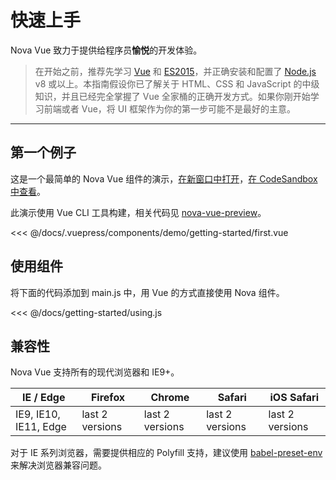 # 快速上手

Nova Vue 致力于提供给程序员**愉悦**的开发体验。

> 在开始之前，推荐先学习 [Vue](https://cn.vuejs.org/) 和 [ES2015](http://babeljs.io/docs/learn-es2015/)，并正确安装和配置了 [Node.js](https://nodejs.org/) v8 或以上。本指南假设你已了解关于 HTML、CSS 和 JavaScript 的中级知识，并且已经完全掌握了 Vue 全家桶的正确开发方式。如果你刚开始学习前端或者 Vue，将 UI 框架作为你的第一步可能不是最好的主意。

---

## 第一个例子

这是一个最简单的 Nova Vue 组件的演示，[在新窗口中打开](http://nova-vue-preview.em2046.com/)，[在 CodeSandbox 中查看](https://codesandbox.io/embed/nova-vue-preview-u40nr?fontsize=14&hidenavigation=1&module=%2Fsrc%2FApp.vue&theme=dark)。

此演示使用 Vue CLI 工具构建，相关代码见 [nova-vue-preview](https://github.com/em2046/nova-vue-preview)。

<demo-getting-started-first/>

<<< @/docs/.vuepress/components/demo/getting-started/first.vue

## 使用组件

将下面的代码添加到 main.js 中，用 Vue 的方式直接使用 Nova 组件。

<<< @/docs/getting-started/using.js

## 兼容性

Nova Vue 支持所有的现代浏览器和 IE9+。

| IE / Edge             | Firefox         | Chrome          | Safari          | iOS Safari      |
| --------------------- | --------------- | --------------- | --------------- | --------------- |
| IE9, IE10, IE11, Edge | last 2 versions | last 2 versions | last 2 versions | last 2 versions |

对于 IE 系列浏览器，需要提供相应的 Polyfill 支持，建议使用 [babel-preset-env](https://babeljs.io/docs/en/babel-preset-env) 来解决浏览器兼容问题。
